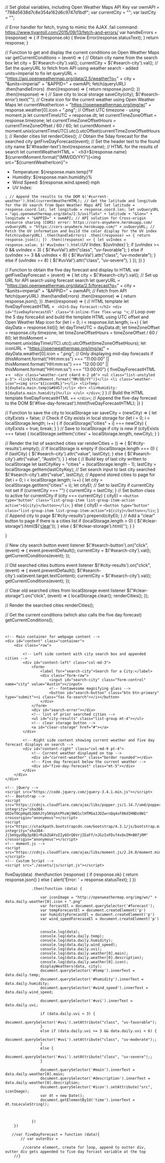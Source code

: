 







// Set global variables, including Open Weather Maps API Key
var owmAPI = "788d5638d7c8e354a162d6c9747d1bdf";
var currentCity = "";
var lastCity = "";

// Error handler for fetch, trying to mimic the AJAX .fail command: https://www.tjvantoll.com/2015/09/13/fetch-and-errors/
var handleErrors = (response) => {
    if (!response.ok) {
        throw Error(response.statusText);
    }
    return response;
}

// Function to get and display the current conditions on Open Weather Maps
var getCurrentConditions = (event) => {
    // Obtain city name from the search box
    let city = $('#search-city').val();
    currentCity = $('#search-city').val();
    // Set the queryURL to fetch from API using weather search - added units=imperial to fix
    let queryURL = "https://api.openweathermap.org/data/2.5/weather?q=" + city + "&units=imperial" + "&APPID=" + owmAPI;
    fetch(queryURL)
        .then(handleErrors)
        .then((response) => {
            return response.json();
        })
        .then((response) => {
            // Save city to local storage
            saveCity(city);
            $('#search-error').text("");
            // Create icon for the current weather using Open Weather Maps
            let currentWeatherIcon = "https://openweathermap.org/img/w/" + response.weather[0].icon + ".png";
            // Offset UTC timezone - using moment.js
            let currentTimeUTC = response.dt;
            let currentTimeZoneOffset = response.timezone;
            let currentTimeZoneOffsetHours = currentTimeZoneOffset / 60 / 60;
            let currentMoment = moment.unix(currentTimeUTC).utc().utcOffset(currentTimeZoneOffsetHours);
            // Render cities list
            renderCities();
            // Obtain the 5day forecast for the searched city
            getFiveDayForecast(event);
            // Set the header text to the found city name
            $('#header-text').text(response.name);
            // HTML for the results of search
            let currentWeatherHTML = `
            <h3>${response.name} ${currentMoment.format("(MM/DD/YY)")}<img src="${currentWeatherIcon}"></h3>
            <ul class="list-unstyled">
                <li>Temperature: ${response.main.temp}&#8457;</li>
                <li>Humidity: ${response.main.humidity}%</li>
                <li>Wind Speed: ${response.wind.speed} mph</li>
                <li id="uvIndex">UV Index:</li>
            </ul>`;
            // Append the results to the DOM
            $('#current-weather').html(currentWeatherHTML);
            // Get the latitude and longitude for the UV search from Open Weather Maps API
            let latitude = response.coord.lat;
            let longitude = response.coord.lon;
            let uvQueryURL = "api.openweathermap.org/data/2.5/uvi?lat=" + latitude + "&lon=" + longitude + "&APPID=" + owmAPI;
            // API solution for Cross-origin resource sharing (CORS) error: https://cors-anywhere.herokuapp.com/
            uvQueryURL = "https://cors-anywhere.herokuapp.com/" + uvQueryURL;
            // Fetch the UV information and build the color display for the UV index
            fetch(uvQueryURL)
                .then(handleErrors)
                .then((response) => {
                    return response.json();
                })
                .then((response) => {
                    let uvIndex = response.value;
                    $('#uvIndex').html(`UV Index: <span id="uvVal"> ${uvIndex}</span>`);
                    if (uvIndex >= 0 && uvIndex < 3) {
                        $('#uvVal').attr("class", "uv-favorable");
                    } else if (uvIndex >= 3 && uvIndex < 8) {
                        $('#uvVal').attr("class", "uv-moderate");
                    } else if (uvIndex >= 8) {
                        $('#uvVal').attr("class", "uv-severe");
                    }
                });
        })
}

// Function to obtain the five day forecast and display to HTML
var getFiveDayForecast = (event) => {
    let city = $('#search-city').val();
    // Set up URL for API search using forecast search
    let queryURL = "https://api.openweathermap.org/data/2.5/forecast?q=" + city + "&units=imperial" + "&APPID=" + owmAPI;
    // Fetch from API
    fetch(queryURL)
        .then(handleErrors)
        .then((response) => {
            return response.json();
        })
        .then((response) => {
            // HTML template
            let fiveDayForecastHTML = `
        <h2>5-Day Forecast:</h2>
        <div id="fiveDayForecastUl" class="d-inline-flex flex-wrap ">`;
            // Loop over the 5 day foreca4st and build the template HTML using UTC offset and Open Weather Map icon
            for (let i = 0; i < response.list.length; i++) {
                let dayData = response.list[i];
                let dayTimeUTC = dayData.dt;
                let timeZoneOffset = response.city.timezone;
                let timeZoneOffsetHours = timeZoneOffset / 60 / 60;
                let thisMoment = moment.unix(dayTimeUTC).utc().utcOffset(timeZoneOffsetHours);
                let iconURL = "https://openweathermap.org/img/w/" + dayData.weather[0].icon + ".png";
                // Only displaying mid-day forecasts
                if (thisMoment.format("HH:mm:ss") === "11:00:00" || thisMoment.format("HH:mm:ss") === "12:00:00" || thisMoment.format("HH:mm:ss") === "13:00:00") {
                    fiveDayForecastHTML += `
                <div class="weather-card c4ard m-2 p0">
                    <ul class="list-unstyled p-3">
                        <li>${thisMoment.format("MM/DD/YY")}</li>
                        <li class="weather-icon"><img src="${iconURL}"></li>
                        <li>Temp: ${dayData.main.temp}&#8457;</li>
                        <br>
                        <li>Humidity: ${dayData.main.humidity}%</li>
                    </ul>
                </div>`;
                }
            }
            // Build the HTML template
            fiveDayForecastHTML += `</div>`;
            // Append the five-day forecast to the DOM
            $('#five-day-forecast').html(fiveDayForecastHTML);
        })
}

// Function to save the city to localStorage
var saveCity = (newCity) => {
    let cityExists = false;
    // Check if City exists in local storage
    for (let i = 0; i < localStorage.length; i++) {
        if (localStorage["cities" + i] === newCity) {
            cityExists = true;
            break;
        }
    }
    // Save to localStorage if city is new
    if (cityExists === false) {
        localStorage.setItem('cities' + localStorage.length, newCity);
    }
}

// Render the list of searched cities
var renderCities = () => {
    $('#city-results').empty();
    // If localStorage is empty
    if (localStorage.length === 0) {
        if (lastCity) {
            $('#search-city').attr("value", lastCity);
        } else {
            $('#search-city').attr("value", "Austin");
        }
    } else {
        // Build key of last city written to localStorage
        let lastCityKey = "cities" + (localStorage.length - 1);
        lastCity = localStorage.getItem(lastCityKey);
        // Set search input to last city searched
        $('#search-city').attr("value", lastCity);
        // Append stored cities to page
        for (let i = 0; i < localStorage.length; i++) {
            let city = localStorage.getItem("cities" + i);
            let cityEl;
            // Set to lastCity if currentCity not set
            if (currentCity === "") {
                currentCity = lastCity;
            }
            // Set button class to active for currentCity
            if (city === currentCity) {
                cityEl = `<button type="button" class="list-group-item list-group-item-action active">${city}</button></li>`;
            } else {
                cityEl = `<button type="button" class="list-group-item list-group-item-action">${city}</button></li>`;
            }
            // Append city to page
            $('#city-results').prepend(cityEl);
        }
        // Add a "clear" button to page if there is a cities list
        if (localStorage.length > 0) {
            $('#clear-storage').html($('<a id="clear-storage" href="#">clear</a>'));
        } else {
            $('#clear-storage').html('');
        }
    }

}

// New city search button event listener
$('#search-button').on("click", (event) => {
    event.preventDefault();
    currentCity = $('#search-city').val();
    getCurrentConditions(event);
});

// Old searched cities buttons event listener
$('#city-results').on("click", (event) => {
    event.preventDefault();
    $('#search-city').val(event.target.textContent);
    currentCity = $('#search-city').val();
    getCurrentConditions(event);
});

// Clear old searched cities from localStorage event listener
$("#clear-storage").on("click", (event) => {
    localStorage.clear();
    renderCities();
});

// Render the searched cities
renderCities();

// Get the current conditions (which also calls the five day forecast)
getCurrentConditions();




















<!DOCTYPE html>

<html lang="en">

<head>
    <meta charset="UTF-8">
    <meta name="viewport" content="width=device-width, initial-scale=1.0">
    <!-- Bootstrap -->
    <link rel="stylesheet" href="https://stackpath.bootstrapcdn.com/bootstrap/4.3.1/css/bootstrap.min.css" integrity="sha384-ggOyR0iXCbMQv3Xipma34MD+dH/1fQ784/j6cY/iJTQUOhcWr7x9JvoRxT2MZw1T" crossorigin="anonymous">
    <!-- FontAwesome -->
    <link rel="stylesheet" href="https://use.fontawesome.com/releases/v5.8.1/css/all.css" integrity="sha384-50oBUHEmvpQ+1lW4y57PTFmhCaXp0ML5d60M1M7uH2+nqUivzIebhndOJK28anvf" crossorigin="anonymous"/>
    <!-- Style CSS -->
    <link rel="stylesheet" href="./assets/css/style.css">
    <title>Weather Dashboard</title>
</head>

<body>
    <!-- Jumbotron to display the City name upon search -->
    <div id="header" class="jumbotron jumbotron-fluid text-container">
        <h1 id="header-text" class="display-2"></h1>
        <div id="artist-credit"></div>
    </div>

    <!-- Main container for webpage content -->
    <div id="content" class="container">
        <div class="row">

            <!-- Left side content with city search box and appended cities -->
            <div id="content-left" class="col-md-3">
                <form>
                    <label for="search-city">Search for a City:</label>
                    <div class="form-row">
                        <input id="search-city" class="form-control" name="city" value="Austin"></input>
                        <!-- fontawesome magnifying glass -->
                        <button id="search-button" class="btn btn-primary" type="submit"><i class="fas fa-search"></i></button>
                    </div>
                </form>
                <div id="search-error"></div>
                <!-- list of prior searched cities -->
                <ul id="city-results" class="list-group mt-4"></ul>
                <!-- clear storage button -->
                <a id="clear-storage" href="#"></a>    
            </div>

            <!-- Right side content showing current weather and five day forecast displays on search -->
            <div id="content-right" class="col-md-9 pt-4">
                <!-- Current weather displayed on top -->
                <div id="current-weather" class="border rounded"></div>
                <!-- Five day forecast below the current weather -->
                <div id="five-day-forecast" class="mt-5"></div>
            </div>
        </div>
    </div>

    <!-- jQuery -->
    <script src="https://code.jquery.com/jquery-3.4.1.min.js"></script>
    <!-- Bootstrap -->
    <script src="https://cdnjs.cloudflare.com/ajax/libs/popper.js/1.14.7/umd/popper.min.js" integrity="sha384-UO2eT0CpHqdSJQ6hJty5KVphtPhzWj9WO1clHTMGa3JDZwrnQq4sF86dIHNDz0W1" crossorigin="anonymous"></script>
    <script src="https://stackpath.bootstrapcdn.com/bootstrap/4.3.1/js/bootstrap.min.js" integrity="sha384-JjSmVgyd0p3pXB1rRibZUAYoIIy6OrQ6VrjIEaFf/nJGzIxFDsf4x0xIM+B07jRM" crossorigin="anonymous"></script>
    <!-- moment.js -->
    <script src="https://cdnjs.cloudflare.com/ajax/libs/moment.js/2.24.0/moment.min.js"></script>
    <!-- Custom Script -->
    <script src="./assets/js/script.js"></script>
    
</body>
</html>





























 fiveDay(data)
                .then(function (response) {
                    if (response.ok) {
                        return response.json()
                    }
                    else {
                        alert('Error: ' + response.statusText);
                    }
                })

                .then(function (data) {

                    var iconImage = "http://openweathermap.org/img/wn/" + data.daily.weather[0].icon + ".png"
                    var forcastEl = document.querySelector('#forecast');
                    var tempForecastEl = document.createElement('p')
                    var humidityForecastEl = document.createElement('p')
                    var wind_speedForecaseEl = document.createElement('p')


                    console.log(data);
                    console.log(data.daily.temp);
                    console.log(data.daily.humidity);
                    console.log(data.daily.wind_speed);
                    console.log(data.daily.uvi);
                    console.log(data.daily.weather[0].main);
                    console.log(data.daily.weather[0].description);
                    console.log(data.daily.weather[0].icon);
                    displayWeathers(data, city);
                    document.querySelector('#temp').innerText = data.daily.temp;
                    document.querySelector('#humidity').innerText = data.daily.humidity;
                    document.querySelector('#wind_speed').innerText = data.daily.wind_speed;

                    document.querySelector('#uvi').innerText = data.daily.uvi;

                    if (data.daily.uvi < 3) {
                        document.querySelector('#uvi').setAttribute("class", "uv-favorable");
                    }
                    else if (data.daily.uvi >= 3 && data.daily.uvi < 6) {
                        document.querySelector('#uvi').setAttribute("class", "uv-moderate");;
                    }
                    else {
                        document.querySelector('#uvi').setAttribute("class", "uv-severe");;
                    }

                    document.querySelector('#main').innerText = data.daily.weather[0].main;
                    document.querySelector('#description').innerText = data.daily.weather[0].description;
                    document.querySelector('#icon').setAttribute("src", iconImage);
                    var dt = new Date();
                    document.getElementById('time').innerText = dt.toLocaleString();



                })
        })

       //var fiveDayForecast = function (data){
           // var outerDiv = 

            //cerate element, create for loop, append to outter div, outter div gets appended to five day forcast variable at the top 
        //}

